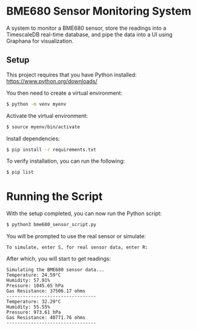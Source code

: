 # BME680 Sensor Monitoring System

A system to monitor a BME680 sensor, store the readings into a TimescaleDB real-time database, and pipe the data into a UI using Graphana for visualization.

## Setup

This project requires that you have Python installed: https://www.python.org/downloads/

You then need to create a virtual environment:

```bash
$ python -m venv myenv
```

Activate the virtual environment:

```bash
$ source myenv/bin/activate 
```

Install dependencies: 

```bash
$ pip install -r requirements.txt
```

To verify installation, you can run the following:

```bash
$ pip list
```

# Running the Script

With the setup completed, you can now run the Python script: 

```bash
$ python3 bme680_sensor_script.py
```

You will be prompted to use the real sensor or simulate:

```
To simulate, enter S, for real sensor data, enter R:
```

After which, you will start to get readings: 

```
Simulating the BME680 sensor data...
Temperature: 24.59°C
Humidity: 57.91%
Pressure: 1045.65 hPa
Gas Resistance: 37506.17 ohms
---------------------------------
Temperature: 32.29°C
Humidity: 55.55%
Pressure: 973.61 hPa
Gas Resistance: 40771.76 ohms
---------------------------------
```
